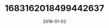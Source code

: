 ---
title: "1683162018499442637"
image: "2018-01-02 15.49.30 1683162018499442637_46248401"
date: "2018-01-02"
type: "photo"
---